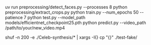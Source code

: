 uv run preprocessing/detect_faces.py --processes 8
python preprocessing/extract_crops.py
python train.py --num_epochs 50 --patience 7
python test.py --model_path models/efficientnet_checkpoint25.pth
python predict.py --video_path /path/to/your/new_video.mp4

shuf -n 200 -e ./Celeb-synthesis/* | xargs -I{} cp "{}" ./test-fake/